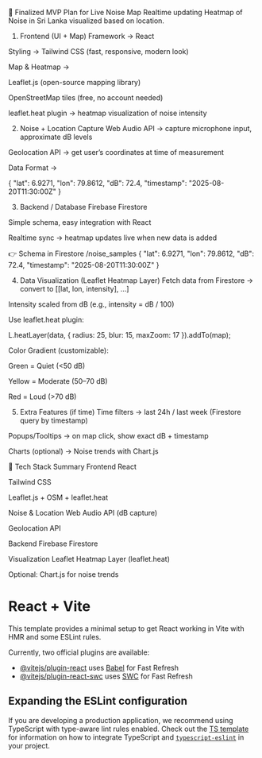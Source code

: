 🔹 Finalized MVP Plan for Live Noise Map
Realtime updating Heatmap of Noise in Sri Lanka visualized based on location.

1. Frontend (UI + Map)
Framework → React


Styling → Tailwind CSS (fast, responsive, modern look)


Map & Heatmap →


Leaflet.js (open-source mapping library)


OpenStreetMap tiles (free, no account needed)


leaflet.heat plugin → heatmap visualization of noise intensity



2. Noise + Location Capture
Web Audio API → capture microphone input, approximate dB levels


Geolocation API → get user’s coordinates at time of measurement


Data Format →

 {
  "lat": 6.9271,
  "lon": 79.8612,
  "dB": 72.4,
  "timestamp": "2025-08-20T11:30:00Z"
}



3. Backend / Database
Firebase Firestore


Simple schema, easy integration with React


Realtime sync → heatmap updates live when new data is added


👉 Schema in Firestore
/noise_samples
  {
    "lat": 6.9271,
    "lon": 79.8612,
    "dB": 72.4,
    "timestamp": "2025-08-20T11:30:00Z"
  }


4. Data Visualization (Leaflet Heatmap Layer)
Fetch data from Firestore → convert to [[lat, lon, intensity], ...]


Intensity scaled from dB (e.g., intensity = dB / 100)


Use leaflet.heat plugin:

 L.heatLayer(data, {
  radius: 25,
  blur: 15,
  maxZoom: 17
}).addTo(map);


Color Gradient (customizable):


Green = Quiet (<50 dB)


Yellow = Moderate (50–70 dB)


Red = Loud (>70 dB)



5. Extra Features (if time)
Time filters → last 24h / last week (Firestore query by timestamp)


Popups/Tooltips → on map click, show exact dB + timestamp


Charts (optional) → Noise trends with Chart.js



🔹 Tech Stack Summary
Frontend
React


Tailwind CSS


Leaflet.js + OSM + leaflet.heat


Noise & Location
Web Audio API (dB capture)


Geolocation API


Backend
Firebase Firestore


Visualization
Leaflet Heatmap Layer (leaflet.heat)


Optional: Chart.js for noise trends


# React + Vite

This template provides a minimal setup to get React working in Vite with HMR and some ESLint rules.

Currently, two official plugins are available:

- [@vitejs/plugin-react](https://github.com/vitejs/vite-plugin-react/blob/main/packages/plugin-react) uses [Babel](https://babeljs.io/) for Fast Refresh
- [@vitejs/plugin-react-swc](https://github.com/vitejs/vite-plugin-react/blob/main/packages/plugin-react-swc) uses [SWC](https://swc.rs/) for Fast Refresh

## Expanding the ESLint configuration

If you are developing a production application, we recommend using TypeScript with type-aware lint rules enabled. Check out the [TS template](https://github.com/vitejs/vite/tree/main/packages/create-vite/template-react-ts) for information on how to integrate TypeScript and [`typescript-eslint`](https://typescript-eslint.io) in your project.
